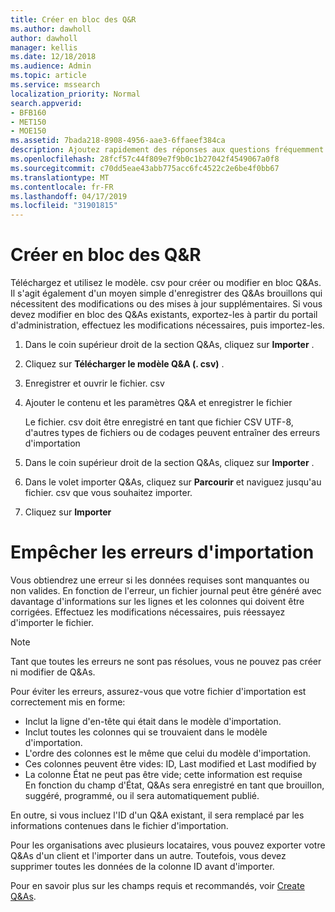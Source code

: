 ```yaml
---
title: Créer en bloc des Q&R
ms.author: dawholl
author: dawholl
manager: kellis
ms.date: 12/18/2018
ms.audience: Admin
ms.topic: article
ms.service: mssearch
localization_priority: Normal
search.appverid:
- BFB160
- MET150
- MOE150
ms.assetid: 7bada218-8908-4956-aae3-6ffaeef384ca
description: Ajoutez rapidement des réponses aux questions fréquemment posées à l'aide des outils d'importation dans le portail d'administration de Microsoft Search.
ms.openlocfilehash: 28fcf57c44f809e7f9b0c1b27042f4549067a0f8
ms.sourcegitcommit: c70dd5eae43abb775acc6fc4522c2e6be4f0bb67
ms.translationtype: MT
ms.contentlocale: fr-FR
ms.lasthandoff: 04/17/2019
ms.locfileid: "31901815"
---
```

# <a name="bulk-create-qas"></a>Créer en bloc des Q&R

Téléchargez et utilisez le modèle. csv pour créer ou modifier en bloc Q&As. Il s'agit également d'un moyen simple d'enregistrer des Q&As brouillons qui nécessitent des modifications ou des mises à jour supplémentaires. Si vous devez modifier en bloc des Q&As existants, exportez-les à partir du portail d'administration, effectuez les modifications nécessaires, puis importez-les.
  
1. Dans le coin supérieur droit de la section Q&As, cliquez sur **Importer** .
    
2. Cliquez sur **Télécharger le modèle Q&A (. csv)** .
    
3. Enregistrer et ouvrir le fichier. csv
    
4. Ajouter le contenu et les paramètres Q&A et enregistrer le fichier

    Le fichier. csv doit être enregistré en tant que fichier CSV UTF-8, d'autres types de fichiers ou de codages peuvent entraîner des erreurs d'importation
    
5. Dans le coin supérieur droit de la section Q&As, cliquez sur **Importer** .
    
6. Dans le volet importer Q&As, cliquez sur **Parcourir** et naviguez jusqu'au fichier. csv que vous souhaitez importer. 
    
7. Cliquez sur **Importer**

# <a name="prevent-import-errors"></a>Empêcher les erreurs d'importation      
Vous obtiendrez une erreur si les données requises sont manquantes ou non valides. En fonction de l'erreur, un fichier journal peut être généré avec davantage d'informations sur les lignes et les colonnes qui doivent être corrigées. Effectuez les modifications nécessaires, puis réessayez d'importer le fichier.

> [!NOTE]
> Tant que toutes les erreurs ne sont pas résolues, vous ne pouvez pas créer ni modifier de Q&As. 

Pour éviter les erreurs, assurez-vous que votre fichier d'importation est correctement mis en forme:
- Inclut la ligne d'en-tête qui était dans le modèle d'importation.
- Inclut toutes les colonnes qui se trouvaient dans le modèle d'importation.
- L'ordre des colonnes est le même que celui du modèle d'importation.
- Ces colonnes peuvent être vides: ID, Last modified et Last modified by
- La colonne État ne peut pas être vide; cette information est requise  
En fonction du champ d'État, Q&As sera enregistré en tant que brouillon, suggéré, programmé, ou il sera automatiquement publié.

En outre, si vous incluez l'ID d'un Q&A existant, il sera remplacé par les informations contenues dans le fichier d'importation.

Pour les organisations avec plusieurs locataires, vous pouvez exporter votre Q&As d'un client et l'importer dans un autre. Toutefois, vous devez supprimer toutes les données de la colonne ID avant d'importer.

Pour en savoir plus sur les champs requis et recommandés, voir [Create Q&As](create-qas.md).

  

